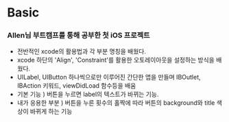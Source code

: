 # Basic

### Allen님 부트캠프를 통해 공부한 첫 iOS 프로젝트

- 전반적인 xcode의 활용법과 각 부분 명칭을 배웠다.
- xcode 하단의 'Align', 'Constraint'를 활용한 오토레이아웃을 설정하는 방식을 배웠다.
- UILabel, UIButton 하나씩으로만 이루어진 간단한 앱을 만들며 IBOutlet, IBAction 키워드, viewDidLoad 함수등을 배움
- 기본 기능 ) 버튼을 누르면 label의 텍스트가 바뀌는 기능.
- 내가 응용한 부분 ) 버튼을 누른 횟수의 홀짝에 따라 버튼의 background와 title 색상이 바뀌게 하는 기능
